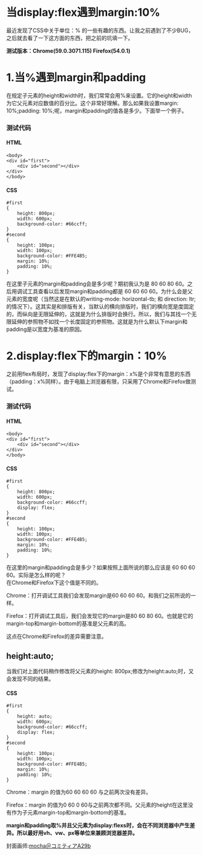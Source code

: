 当display:flex遇到margin:10%
=======================

<meta property="og:description" content="最近发现了CSS中关于单位：%  的一些有趣的东西。让我之前遇到了不少BUG，之后就去看了一下这方面的东西，把之前的坑填一下。
测试版本：Chrome(59.0.3071.115)   Firefox(54.0.1)
1.当%遇到margin和padding在规定子元素的height和width时，我们常常会用%来设置。它的height和width为它父元素对应数值的百分比。这个非常好理解。那么如">
<meta property="og:updated_time" content="2017-08-01T08:57:00.956Z">
<meta name="twitter:card" content="summary">
<meta name="twitter:title" content="当display:flex遇到margin:10%">
<meta name="twitter:description" content="最近发现了CSS中关于单位：%  的一些有趣的东西。让我之前遇到了不少BUG，之后就去看了一下这方面的东西，把之前的坑填一下。
测试版本：Chrome(59.0.3071.115)   Firefox(54.0.1)
1.当%遇到margin和padding在规定子元素的height和width时，我们常常会用%来设置。它的height和width为它父元素对应数值的百分比。这个非常好理解。那么如">


  <link rel="alternative" href="/atom.xml" title="Gaminghard" type="application/atom+xml">



  <link rel="icon" href="/favicon.png">


<link rel="stylesheet" href="/perfect-scrollbar/css/perfect-scrollbar.min.css">
<link rel="stylesheet" href="/styles/main.css">






</head>




  </div>
  <div class="article-entry">
    <p>最近发现了CSS中关于单位：%  的一些有趣的东西。让我之前遇到了不少BUG，之后就去看了一下这方面的东西，把之前的坑填一下。</p>
<p><strong>测试版本：Chrome(59.0.3071.115)   Firefox(54.0.1)</strong></p>
<h1 id="1-当-遇到margin和padding"><a href="#1-当-遇到margin和padding" class="headerlink" title="1.当%遇到margin和padding"></a>1.当%遇到margin和padding</h1><p>在规定子元素的height和width时，我们常常会用%来设置。它的height和width为它父元素对应数值的百分比。这个非常好理解。那么如果我设置margin: 10%;padding: 10%;呢，margin和padding的值各是多少。下面举一个例子。</p>
<h3 id="测试代码"><a href="#测试代码" class="headerlink" title="测试代码"></a>测试代码</h3><h4 id="HTML"><a href="#HTML" class="headerlink" title="HTML"></a>HTML</h4><pre><code>&lt;body&gt;
&lt;div id=&quot;first&quot;&gt;
    &lt;div id=&quot;second&quot;&gt;&lt;/div&gt;
&lt;/div&gt;
&lt;/body&gt;
</code></pre><h4 id="CSS"><a href="#CSS" class="headerlink" title="CSS"></a>CSS</h4><pre><code>#first
{
    height: 800px;
    width: 600px;
    background-color: #66ccff;
}    
#second
{
    height: 100px;
    width: 100px;
    background-color: #FFE4B5;
    margin: 10%;
    padding: 10%;
}
</code></pre><p>在这里子元素的margin和padding会是多少呢？期初我认为是 80 60 80 60。之后用调试工具查看以后发现margin和padding都是 60 60 60 60。为什么会是父元素的宽度呢（当然这是在默认的writing-mode: horizontal-tb; 和 direction: ltr; 的情况下）。这其实是和排版有关，当默认的横向排版时，我们的横向宽是度固定的，而纵向是无限延伸的，这就是为什么排版时会换行。所以，我们与其找一个无限延伸的参照物不如找一个长度固定的参照物。这就是为什么默认下margin和padding是以宽度为基准的原因。</p>
<h1 id="2-display-flex下的margin：10"><a href="#2-display-flex下的margin：10" class="headerlink" title="2.display:flex下的margin：10%"></a>2.display:flex下的margin：10%</h1><p>之前用flex布局时，发现了display:flex下的margin：x%是个非常有意思的东西（padding：x%同样）。由于电脑上浏览器有限，只采用了Chrome和Firefox做测试。</p>
<h3 id="测试代码-1"><a href="#测试代码-1" class="headerlink" title="测试代码"></a>测试代码</h3><h4 id="HTML-1"><a href="#HTML-1" class="headerlink" title="HTML"></a>HTML</h4><pre><code>&lt;body&gt;
&lt;div id=&quot;first&quot;&gt;
    &lt;div id=&quot;second&quot;&gt;&lt;/div&gt;
&lt;/div&gt;
&lt;/body&gt;
</code></pre><h4 id="CSS-1"><a href="#CSS-1" class="headerlink" title="CSS"></a>CSS</h4><pre><code>#first
{
    height: 800px;
    width: 600px;
    background-color: #66ccff;
    display: flex;
}    
#second
{
    height: 100px;
    width: 100px;
    background-color: #FFE4B5;
    margin: 10%;
    padding: 10%;
}
</code></pre><p>在这里的margin和padding会是多少？如果按照上面所说的那么应该是 60 60 60 60。实际是怎么样的呢？<br>在Chrome和Firefox下这个值是不同的。</p>
<p>Chrome：打开调试工具我们会发现margin是60 60 60 60。和我们之前所说的一样。</p>
<p>Firefox：打开调试工具后，我们会发现它的margin是80 60 80 60。也就是它的margin-top和margin-bottom的基准是父元素的高。</p>
<p>这点在Chrome和Firefox的差异需要注意。</p>
<h2 id="height-auto"><a href="#height-auto" class="headerlink" title="height:auto;"></a>height:auto;</h2><p>当我们对上面代码稍作修改将父元素的height: 800px;修改为height:auto;时，又会发现不同的结果。</p>
<h4 id="CSS-2"><a href="#CSS-2" class="headerlink" title="CSS"></a>CSS</h4><pre><code>#first
{
    height: auto;
    width: 600px;
    background-color: #66ccff;
    display: flex;
}    
#second
{
    height: 100px;
    width: 100px;
    background-color: #FFE4B5;
    margin: 10%;
    padding: 10%;
}
</code></pre><p>Chrome：margin 的值为60 60 60 60 与之前两次没有差异。</p>
<p>Firefox：margin 的值为0 60 0 60与之前两次都不同。父元素的height在这里没有作为子元素margin-top和margin-bottom的基准。</p>
<p><strong>margin和padding取%并且父元素为display:flexs时，会在不同浏览器中产生差异。所以最好用vh、vw、px等单位来兼顾浏览器差异。</strong></p>

<p>封面画师:<a href='https://www.pixiv.net/member.php?id=648285'>mocha＠コミティアA29b</a></p>
